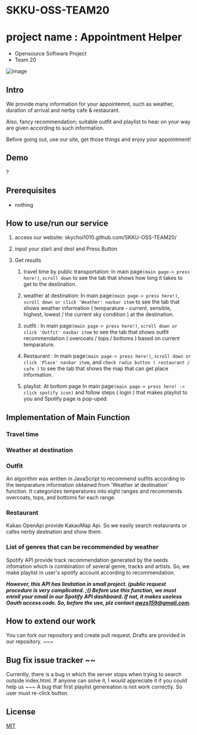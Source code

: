 # SKKU-OSS-TEAM20
# project name : Appointment Helper

-   Opensource Software Project
-   Team 20

![image](imgurl)

## Intro

We provide many information for your appointemnt, such as weather, duration of arrival and nerby cafe & restaurant.

Also, fancy recommendation; suitable outfit and playlist to hear on your way are given according to such information. 

Before going out, use our site, get those things and enjoy your appointment!

## Demo 

?

## Prerequisites

- nothing

## How to use/run our service

1. access our website: skychoi1010.github.com/SKKU-OSS-TEAM20/

2. input your start and dest and Press Button

3. Get results

   1. travel time by public transportation: In main page`(main page-> press here!)`, `scroll down` to see the tab that shows how long it takes to get to the destination.
  
   2. weather at destination: In main page`(main page-> press here!)`, `scroll down or click 'Weather' navbar item` to see the tab that shows weather information ( temparature - current, sensible, highest, lowest / the current sky condition ) at the destination.
  
   3. outfit : In main page`(main page-> press here!)`, `scroll down or click 'Outfit' navbar item` to see the tab that shows outfit recommendation ( overcoats / tops / bottoms ) based on current temparature.
  
   4. Restaurant : In main page`(main page-> press here!)`, `scroll down or click 'Place' navbar item`, and `check radio button ( restaurant / cafe )` to see the tab that shows the map that can get place information.
    
   5. playlist: At bottom page In main page`(main page-> press here! -> click spotify icon)` and follow steps ( login ) that makes playlist to you and Spotify page is pop-uped.

## Implementation of Main Function

### Travel time

### Weather at destination

### Outfit
An algorithm was written in JavaScript to recommend outfits according to the temparature information obtained from 'Weather at destination' function.
It categorizes temperatures into eight ranges and recommends overcoats, tops, and bottoms for each range. 

### Restaurant
Kakao OpenApi provide KakaoMap Api. So we easily search restaurants or cafes nerby destnation and show them.

### List of genres that can be recommended by weather
Spotify API provide track recommendation generated by the seeds infomation which is combination of several genre, tracks and artists. So, we make playlist in user's spotify account according to recommendation.

***However, this API has limitation in small project. (public request procedure is very complicated. ;() Before use this function, we must enroll your email in our Spotify API dashboard. If not, it makes useless Oauth access code. So, before the use, plz contact awzs159@gmail.com.***

## How to extend our work

You can fork our repository and create pull request. Drafts are provided in our repository. ~~~

## Bug fix issue tracker ~~

Currently, there is a bug in which the server stops when trying to search outside index.html. If anyone can solve it, I would appreciate it if you could help us ~~~
A bug that first playlist genereation is not work correctly. So user must re-click button.

## License

[MIT](link)
